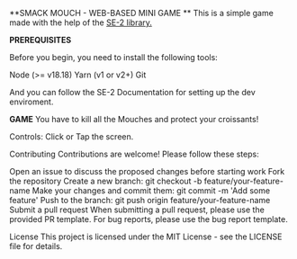 **SMACK MOUCH - WEB-BASED MINI GAME
**
This is a simple game made with the help of the [SE-2 library.](https://github.com/scaffold-eth/scaffold-eth-2)

**PREREQUISITES**

Before you begin, you need to install the following tools:

Node (>= v18.18)
Yarn (v1 or v2+)
Git

And you can follow the SE-2 Documentation for setting up the dev enviroment.


**GAME**
You have to kill all the Mouches and protect your croissants!

Controls:
Click or Tap the screen.

Contributing
Contributions are welcome! Please follow these steps:

Open an issue to discuss the proposed changes before starting work
Fork the repository
Create a new branch: git checkout -b feature/your-feature-name
Make your changes and commit them: git commit -m 'Add some feature'
Push to the branch: git push origin feature/your-feature-name
Submit a pull request
When submitting a pull request, please use the provided PR template. For bug reports, please use the bug report template.

License
This project is licensed under the MIT License - see the LICENSE file for details.

